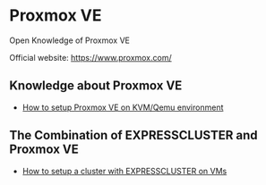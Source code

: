 # Proxmox VE

Open Knowledge of Proxmox VE

Official website: https://www.proxmox.com/

## Knowledge about Proxmox VE

- [How to setup Proxmox VE on KVM/Qemu environment](/proxmox_setup_as_vm.md)

## The Combination of EXPRESSCLUSTER and Proxmox VE

- [How to setup a cluster with EXPRESSCLUSTER on VMs](/setup_guest_os_cluster.md)


